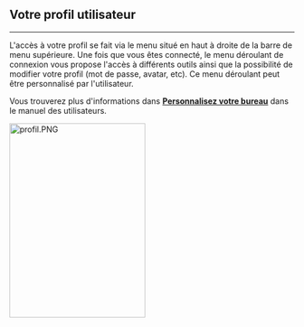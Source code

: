 ## Votre profil utilisateur


---

L'accès à votre profil se fait via le menu situé en haut à droite de la barre de menu supérieure.
Une fois que vous êtes connecté, le menu déroulant de connexion vous propose l'accès à différents outils ainsi que la possibilité de modifier votre profil (mot de passe, avatar, etc).
Ce menu déroulant peut être personnalisé par l'utilisateur.

Vous trouverez plus d'informations dans **[Personnalisez votre bureau](../bureau/personnaliser_votre_bureau.md)** dans le manuel des utilisateurs.

<img style="max-width: 100%" src="http://www.claroline.net/uploads/custom/images/1769.png" alt="profil.PNG" width="240" height="344">